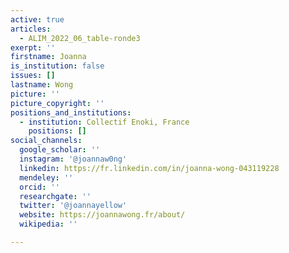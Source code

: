 ```yaml
---
active: true
articles:
  - ALIM_2022_06_table-ronde3
exerpt: ''
firstname: Joanna
is_institution: false
issues: []
lastname: Wong
picture: ''
picture_copyright: ''
positions_and_institutions:
  - institution: Collectif Enoki, France
    positions: []
social_channels:
  google_scholar: ''
  instagram: '@joannaw0ng'
  linkedin: https://fr.linkedin.com/in/joanna-wong-043119228
  mendeley: ''
  orcid: ''
  researchgate: ''
  twitter: '@joannayellow'
  website: https://joannawong.fr/about/
  wikipedia: ''

---
```


